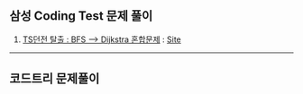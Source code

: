 ## 삼성 Coding Test 문제 풀이
1. [TS던전 탈출 : BFS --> Dijkstra 혼합문제](https://github.com/20190511/codetree-TILs/blob/main/TS%EB%8D%98%EC%A0%84%20%ED%83%88%EC%B6%9C.cpp) : [Site](https://www.codepass.co.kr/bbs/bbs_solve_lecture.php?idx=375&prod_idx=5168&pCode=lecture&seq=22&page=2)
---
## 코드트리 문제풀이

